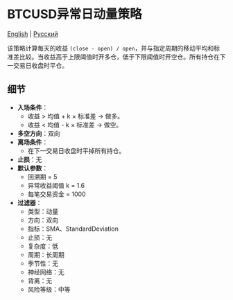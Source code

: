 # BTCUSD异常日动量策略
[English](README.md) | [Русский](README_ru.md)

该策略计算每天的收益 `(close - open) / open`，并与指定周期的移动平均和标准差比较。当收益高于上限阈值时开多仓，低于下限阈值时开空仓。所有持仓在下一交易日收盘时平仓。

## 细节

- **入场条件**：
  - 收益 > 均值 + k × 标准差 → 做多。
  - 收益 < 均值 - k × 标准差 → 做空。
- **多空方向**：双向
- **离场条件**：
  - 在下一交易日收盘时平掉所有持仓。
- **止损**：无
- **默认参数**：
  - 回溯期 = 5
  - 异常收益阈值 k = 1.6
  - 每笔交易资金 = 1000
- **过滤器**：
  - 类型：动量
  - 方向：双向
  - 指标：SMA、StandardDeviation
  - 止损：无
  - 复杂度：低
  - 周期：长周期
  - 季节性：无
  - 神经网络：无
  - 背离：无
  - 风险等级：中等
